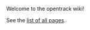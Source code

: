 Welcome to the opentrack wiki!

See the [list of all pages](https://github.com/opentrack/opentrack/wiki/_pages).